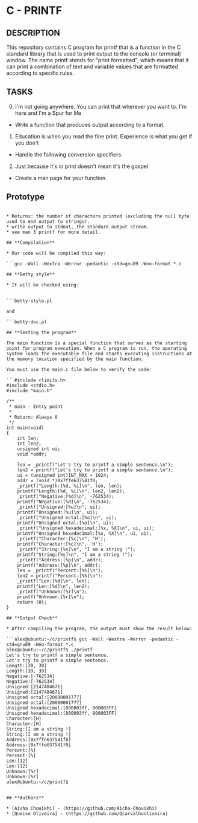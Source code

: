 # **C - PRINTF**

## **DESCRIPTION**

This repository contains C program for printf that is a function in the C standard library that is used to print output to the console (or terminal) window. The name printf stands for "print formatted", which means that it can print a combination of text and variable values that are formatted according to specific rules.

## **TASKS**

0. I'm not going anywhere. You can print that wherever you want to. I'm here and I'm a Spur for life

* Write a function that produces output according to a format.

1. Education is when you read the fine print. Experience is what you get if you don't

* Handle the following conversion specifiers.

2. Just because it's in print doesn't mean it's the gospel

* Create a man page for your function.

## **Prototype**

```int _printf(const char *format, ...);

* Returns: the number of characters printed (excluding the null byte used to end output to strings).
* write output to stdout, the standard output stream.
* see man 3 printf for more detail.

## **Compilation**

* Our code will be compiled this way:

```gcc -Wall -Wextra -Werror -pedantic -std=gnu89 -Wno-format *.c

## **Betty style**

* It will be checked using:


```betty-style.pl

and 

```betty-doc.pl

## **Testing the program**

The main function is a special function that serves as the starting point for program execution. When a C program is run, the operating system loads the executable file and starts executing instructions at the memory location specified by the main function. 

You must use the main.c file below to verify the code:

```#include <limits.h>
#include <stdio.h>
#include "main.h"

/**
 * main - Entry point
 *
 * Return: Always 0
 */
int main(void)
{
    int len;
    int len2;
    unsigned int ui;
    void *addr;

    len = _printf("Let's try to printf a simple sentence.\n");
    len2 = printf("Let's try to printf a simple sentence.\n");
    ui = (unsigned int)INT_MAX + 1024;
    addr = (void *)0x7ffe637541f0;
    _printf("Length:[%d, %i]\n", len, len);
    printf("Length:[%d, %i]\n", len2, len2);
    _printf("Negative:[%d]\n", -762534);
    printf("Negative:[%d]\n", -762534);
    _printf("Unsigned:[%u]\n", ui);
    printf("Unsigned:[%u]\n", ui);
    _printf("Unsigned octal:[%o]\n", ui);
    printf("Unsigned octal:[%o]\n", ui);
    _printf("Unsigned hexadecimal:[%x, %X]\n", ui, ui);
    printf("Unsigned hexadecimal:[%x, %X]\n", ui, ui);
    _printf("Character:[%c]\n", 'H');
    printf("Character:[%c]\n", 'H');
    _printf("String:[%s]\n", "I am a string !");
    printf("String:[%s]\n", "I am a string !");
    _printf("Address:[%p]\n", addr);
    printf("Address:[%p]\n", addr);
    len = _printf("Percent:[%%]\n");
    len2 = printf("Percent:[%%]\n");
    _printf("Len:[%d]\n", len);
    printf("Len:[%d]\n", len2);
    _printf("Unknown:[%r]\n");
    printf("Unknown:[%r]\n");
    return (0);
}

## **Output Check**

* After compiling the program, the output must show the result below:

```alex@ubuntu:~/c/printf$ gcc -Wall -Wextra -Werror -pedantic -std=gnu89 -Wno-format *.c
alex@ubuntu:~/c/printf$ ./printf
Let's try to printf a simple sentence.
Let's try to printf a simple sentence.
Length:[39, 39]
Length:[39, 39]
Negative:[-762534]
Negative:[-762534]
Unsigned:[2147484671]
Unsigned:[2147484671]
Unsigned octal:[20000001777]
Unsigned octal:[20000001777]
Unsigned hexadecimal:[800003ff, 800003FF]
Unsigned hexadecimal:[800003ff, 800003FF]
Character:[H]
Character:[H]
String:[I am a string !]
String:[I am a string !]
Address:[0x7ffe637541f0]
Address:[0x7ffe637541f0]
Percent:[%]
Percent:[%]
Len:[12]
Len:[12]
Unknown:[%r]
Unknown:[%r]
alex@ubuntu:~/c/printf$ 


## **Authors**

* [Aisha Chouikhi] - (https://github.com/Aicha-Chouikhi)
* [Queise Oliveira] - (https://github.com/Qcarvalhooliveira) 






